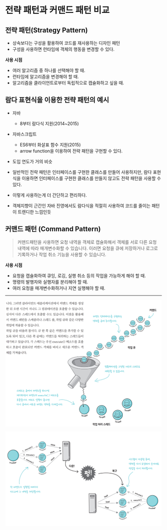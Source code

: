 # 전략 패턴과 커맨드 패턴 비교

## 전략 패턴(Strategy Pattern)

- 상속보다는 구성을 활용하여 코드를 재사용하는 디자인 패턴
- 구성을 사용하면 런타임에 객체의 행동을 변경할 수 있다.

**사용 시점**

- 여러 알고리즘 중 하나를 선택해야 할 때.
- 런타임에 알고리즘을 변경해야 할 때.
- 알고리즘을 클라이언트로부터 독립적으로 캡슐화하고 싶을 때.

## 람다 표현식을 이용한 전략 패턴의 예시

- 자바
  - 8부터 람다식 지원(2014~2015)
- 자바스크립트
  - ES6부터 화살표 함수 지원(2015)
  - arrow function을 이용하여 전략 패턴을 구현할 수 있다.
- 도입 연도가 거의 비슷
- 일반적인 전략 패턴은 인터페이스를 구현한 클래스를 만들어 사용하지만, 람다 표현식을 이용하면 인터페이스를 구현한 클래스를 만들지 않고도 전략 패턴을 사용할 수 있다.
- 이렇게 사용하는게 더 간단하고 편리하다.

- 객체지향이 근간인 자바 진영에서도 람다식을 적절히 사용하여 코드를 줄이는 패턴이 트렌디한 느낌인듯

## 커맨드 패턴 (Command Pattern)

> 커맨드패턴을 사용하면 요청 내역을 객체로 캡슐화해서 객체를 서로 다른 요청 내역에 따라 매개변수화할 수 있습니다. 이러면 요청을 큐에 저장하거나 로그로 기록하거나 작업 취소 기능을 사용할 수 있습니다.

**사용 시점**

- 요청을 캡슐화하여 큐잉, 로깅, 실행 취소 등의 작업을 가능하게 해야 할 때.
- 명령의 발행자와 실행자를 분리해야 할 때.
- 여러 요청을 매개변수화하거나 지연 실행해야 할 때.

---

![커맨드 패턴 - 큐잉으로 활용](스크린샷%202024-07-09%20오후%2011.51.21.png)

![커맨드 패턴 - 로깅으로 활용](스크린샷%202024-07-09%20오후%2011.57.08.png)
